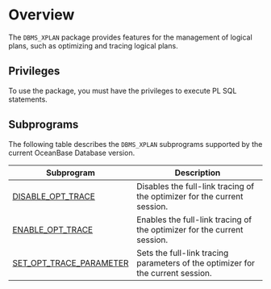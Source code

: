 # Overview

The `DBMS_XPLAN` package provides features for the management of logical plans, such as optimizing and tracing logical plans.

## Privileges

To use the package, you must have the privileges to execute PL SQL statements.

## Subprograms

The following table describes the `DBMS_XPLAN` subprograms supported by the current OceanBase Database version.

| Subprogram                                                    | Description                                                                     |
|---------------------------------------------------------------|---------------------------------------------------------------------------------|
| [DISABLE_OPT_TRACE](2.disable-opt-trace-mysql.md)             | Disables the full-link tracing of the optimizer for the current session.        |
| [ENABLE_OPT_TRACE](3.enable-opt-trace-mysql.md)               | Enables the full-link tracing of the optimizer for the current session.         |
| [SET_OPT_TRACE_PARAMETER](4.set-opt-trace-parameter-mysql.md) | Sets the full-link tracing parameters of the optimizer for the current session. |
